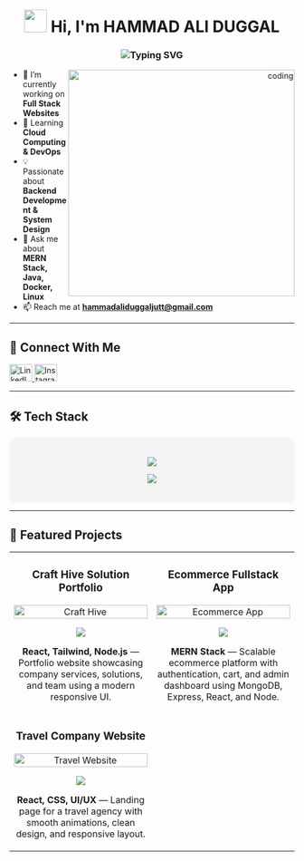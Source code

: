 <h1 align="center"> 
  <img src="https://media.giphy.com/media/hvRJCLFzcasrR4ia7z/giphy.gif" width="40px"/>
  Hi, I'm HAMMAD ALI DUGGAL
</h1>

<h3 align="center">
  <img src="https://readme-typing-svg.herokuapp.com?font=Fira+Code&size=22&pause=1000&color=008CFF&width=700&lines=🚀+Full+Stack+Developer+|+Software+Engineer+🎯" alt="Typing SVG" />
</h3>

<div align="right">
  <img align="right" alt="coding" width="400" src="https://camo.githubusercontent.com/2366b34bb903c09617990fb5fff4622f3e941349e846ddb7e73df872a9d21233/68747470733a2f2f63646e2e6472696262626c652e636f6d2f75736572732f3733303730332f73637265656e73686f74732f363538313234332f6176656e746f2e676966"/>
</div>

- 🔭 I’m currently working on **Full Stack Websites**  
- 🌱 Learning **Cloud Computing & DevOps**  
- 💡 Passionate about **Backend Development & System Design**  
- 💬 Ask me about **MERN Stack, Java, Docker, Linux**  
- 📫 Reach me at **[hammadaliduggaljutt@gmail.com](mailto:hammadaliduggaljutt@gmail.com)**  

---

## 🚀 Connect With Me  
<p align="left">
  <a href="https://www.linkedin.com/in/hammad-ali-duggal-030ba427b/" target="blank">
    <img src="https://raw.githubusercontent.com/rahuldkjain/github-profile-readme-generator/master/src/images/icons/Social/linked-in-alt.svg" alt="LinkedIn" height="30" width="40"/>
  </a>
  <a href="https://instagram.com/hammad_ali_duggal_92" target="blank">
    <img src="https://raw.githubusercontent.com/rahuldkjain/github-profile-readme-generator/master/src/images/icons/Social/instagram.svg" alt="Instagram" height="30" width="40"/>
  </a>
</p>

---

## 🛠️ Tech Stack  
<div align="center" style="background-color: #f4f4f4; padding: 20px; border-radius: 10px;">
  <p>
    <img src="https://skillicons.dev/icons?i=html,css,js,react,java,python,cpp,postman"/>
  </p>
  <p>
    <img src="https://skillicons.dev/icons?i=nodejs,mongodb,mysql,docker,linux,git,aws,figma"/>
  </p>
</div>

---

## 💼 Featured Projects  

<div align="center">
<table>
  <tr>
    <td width="50%">
      <h3 align="center">Craft Hive Solution Portfolio</h3>
      <div align="center">
        <a href="https://craft-hive-solution-portfolio.vercel.app/" target="_blank">
          <img src="https://raw.githubusercontent.com/ShahriarShafin/ShahriarShafin/main/Assets/web.gif" width="100%" alt="Craft Hive"/>
        </a>
        <p>
          <a href="https://craft-hive-solution-portfolio.vercel.app/" target="_blank">
            <img src="https://img.shields.io/badge/Demo-008CFF?style=for-the-badge&logo=vercel&logoColor=white"/>
          </a>
        </p>
        <p><strong>React, Tailwind, Node.js</strong> — Portfolio website showcasing company services, solutions, and team using a modern responsive UI.</p>
      </div>
    </td>
    <td width="50%">
      <h3 align="center">Ecommerce Fullstack App</h3>
      <div align="center">
        <a href="https://ecommerce-fullstack-design-teal.vercel.app/" target="_blank">
          <img src="https://raw.githubusercontent.com/ShahriarShafin/ShahriarShafin/main/Assets/web.gif" width="100%" alt="Ecommerce App"/>
        </a>
        <p>
          <a href="https://ecommerce-fullstack-design-teal.vercel.app/" target="_blank">
            <img src="https://img.shields.io/badge/Demo-008CFF?style=for-the-badge&logo=vercel&logoColor=white"/>
          </a>
        </p>
        <p><strong>MERN Stack</strong> — Scalable ecommerce platform with authentication, cart, and admin dashboard using MongoDB, Express, React, and Node.</p>
      </div>
    </td>
  </tr>
  <tr>
    <td width="50%">
      <h3 align="center">Travel Company Website</h3>
      <div align="center">
        <a href="https://travel-company-ecru.vercel.app/" target="_blank">
          <img src="https://raw.githubusercontent.com/ShahriarShafin/ShahriarShafin/main/Assets/web.gif" width="100%" alt="Travel Website"/>
        </a>
        <p>
          <a href="https://travel-company-ecru.vercel.app/" target="_blank">
            <img src="https://img.shields.io/badge/Demo-008CFF?style=for-the-badge&logo=vercel&logoColor=white"/>
          </a>
        </p>
        <p><strong>React, CSS, UI/UX</strong> — Landing page for a travel agency with smooth animations, clean design, and responsive layout.</p>
      </div>
    </td>
  </tr>
</table>
</div>
